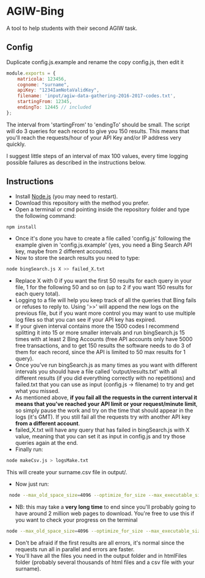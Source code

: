 # AGIW-Bing
A tool to help students with their second AGIW task.

## Config
Duplicate config.js.example and rename the copy config.js, then edit it
```javascript
module.exports = {
    matricola: 123456,
    cognome: "surname",
    apiKey: "1234IamNotaValidKey",
    filename: 'input/agiw-data-gathering-2016-2017-codes.txt',
    startingFrom: 12345,
    endingTo: 12445 // included
};
```
The interval from 'startingFrom' to 'endingTo' should be small. The script will do 3 queries for each record to give you 150 results. This means that you'll reach the requests/hour of your API Key and/or IP address very quickly.

I suggest little steps of an interval of max 100 values, every time logging possible failures as described in the instructions below. 

## Instructions
 * Install [Node.js](https://nodejs.org/) (you may need to restart).
 * Download this repository with the method you prefer. 
 * Open a terminal or cmd pointing inside the repository folder and type the following command:
 
 ```bash
 npm install
 ```
 
 * Once it's done you have to create a file called 'config.js' following the example given in 'config.js.example' (yes, you need a Bing Search API key, maybe from 2 different accounts).
 * Now to store the search results you need to type: 
 
 ```bash
 node bingSearch.js X >> failed_X.txt
 ```
 * Replace X with 0 if you want the first 50 results for each query in your file, 1 for the following 50 and so on (up to 2 if you want 150 results for each query total).
 * Logging to a file will help you keep track of all the queries that Bing fails or refuses to reply to. Using '>>' will append the new logs on the previous file, but if you want more control you may want to use multiple log files so that you can see if your API key has expired.
 * If your given interval contains more the 1500 codes I recommend splitting it into 15 or more smaller intervals and run  bingSearch.js 15 times with at least 2 Bing Accounts (free API accounts only have 5000 free transactions, and to get 150 results the software needs to do 3 of them for each record, since the API is limited to 50 max results for 1 query).
 * Once you've run bingSearch.js as many times as you want with different intervals you should have a file called 'output/results.txt' with all different results (if you did everything correctly with no repetitions) and failed.txt that you can use as input (config.js -> filename) to try and get what you missed. 
 * As mentioned above, **if you fail all the requests in the current interval it means that you've reached your API limit or your request/minute limit**, so simply pause the work and try on the time that should appear in the logs (it's GMT). If you still fail all the requests try with another API key **from a different account**. 
 * failed_X.txt will have any query that has failed in bingSearch.js with X value, meaning that you can set it as input in config.js and try those queries again at the end.
 * Finally run: 
 
 ```bash
 node makeCsv.js > logsMake.txt
 ```
  This will create your surname.csv file in output/. 
 * Now just run:
 ```bash
  node --max_old_space_size=4096 --optimize_for_size --max_executable_size=4096 --stack_size=4096 getPages.js  > logsGet.txt
 ```
 
 * NB: this may take a **very long time** to end since you'll probably going to have around 2 million web pages to download. You're free to use this if you want to check your progress on the terminal 
 
 ```bash
 node --max_old_space_size=4096 --optimize_for_size --max_executable_size=4096 --stack_size=4096 getPages.js 
 ```
 
 * Don't be afraid if the first results are all errors, it's normal since the requests run all in parallel and errors are faster.
 * You'll have all the files you need in the output folder and in htmlFiles folder (probably several thousands of html files and a csv file with your surname).
